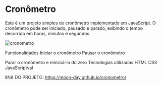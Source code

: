 # Cronômetro
Este é um projeto simples de cronômetro implementado em JavaScript. O cronômetro pode ser iniciado, pausado e parado, exibindo o tempo decorrido em horas, minutos e segundos.

![cronometro](https://github.com/Moon-Day/cronometro/assets/97771245/3e702063-7cae-469f-94f3-adf09be48775)

Funcionalidades
Iniciar o cronômetro
Pausar o cronômetro

Parar o cronômetro e reiniciá-lo do zero
Tecnologias utilizadas
HTML
CSS
JavaScriptval
 
 lINK DO PROJETO: https://moon-day.github.io/cronometro/

